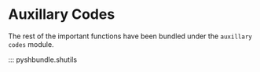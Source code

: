 # Auxillary Codes

The rest of the important functions have been bundled under the `auxillary codes` module. 

::: pyshbundle.shutils